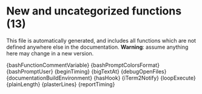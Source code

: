 # New and uncategorized functions (13)

This file is automatically generated, and includes all functions which are not defined anywhere else in the documentation. **Warning**: assume anything here may change in a new version.

{bashFunctionCommentVariable}
{bashPromptColorsFormat}
{bashPromptUser}
{beginTiming}
{bigTextAt}
{debugOpenFiles}
{documentationBuildEnvironment}
{hasHook}
{iTerm2Notify}
{loopExecute}
{plainLength}
{plasterLines}
{reportTiming}
